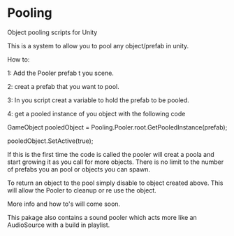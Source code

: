 # Pooling
Object pooling scripts for Unity

This is a system to allow you to pool any object/prefab in unity.

How to:

1: Add the Pooler prefab t you scene.

2: creat a prefab that you want to pool.

3: In you script creat a variable to hold the prefab to be pooled.

4: get a pooled instance of you object with the following code

GameObject pooledObject = Pooling.Pooler.root.GetPooledInstance(prefab);

pooledObject.SetActive(true);

If this is the first time the code is called the pooler will creat a poola and start growing it as you call for more objects.
There is no limit to the number of prefabs you an pool or objects you can spawn.

To return an object to the pool simply disable to object created above. This will allow the Pooler to cleanup or re use the object.

More info and how to's will come soon.

This pakage also contains a sound pooler which acts more like an AudioSource with a build in playlist. 

